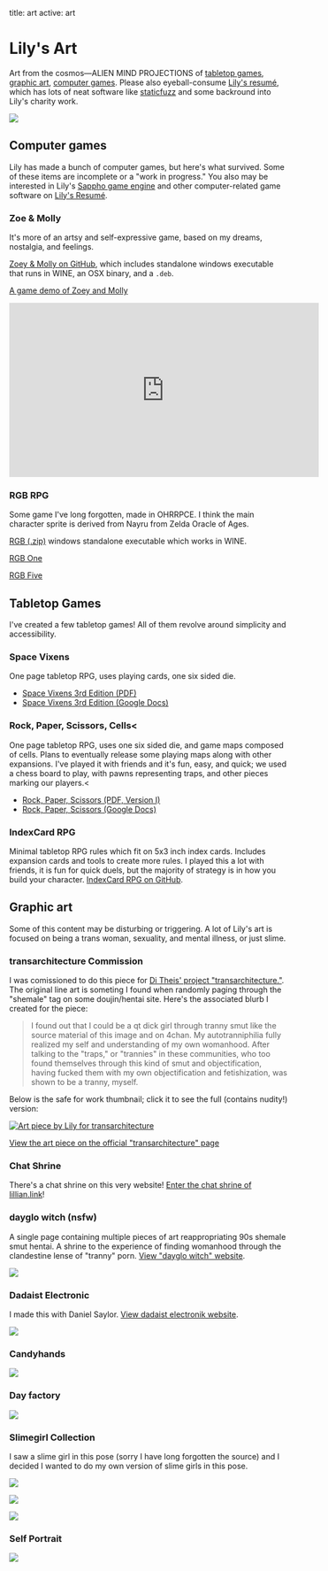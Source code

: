 title: art
active: art

# Lily's Art

Art from the cosmos&mdash;ALIEN MIND PROJECTIONS of [tabletop games](#tabletop-games), [graphic art](#graphic-art), [computer games](#computer-games). Please also eyeball-consume [Lily's resum&eacute;](http://lily.seabreeze.pro), which has lots of neat software like [staticfuzz](http://staticfuzz.com) and some backround into Lily's charity work.

<p class="titlecard"><img src="images/art/titlecard.png"></p>

## Computer games

Lily has made a bunch of computer games, but here's what survived.
Some of these items are incomplete or a "work in progress."
You also may be interested in Lily's [Sappho game engine](https://github.com/lily-seabreeze/sappho)
and other computer-related game software on [Lily's Resum&eacute;](http://lily.seabreeze.pro).

### Zoe & Molly

It's more of an artsy and self-expressive game, based on my dreams, nostalgia, and feelings.

[Zoey &amp; Molly on GitHub](https://github.com/lily-seabreeze/zoe-and-molly), which includes
standalone windows executable that runs in WINE, an OSX binary, and a `.deb`.

[A game demo of Zoey and Molly](https://github.com/lily-seabreeze/zoe-and-molly/raw/master/demo.gif)

<p class="video-container">
    <iframe width="560" height="315" src="https://www.youtube.com/embed/gQreAbWf3CA" frameborder="0" allowfullscreen></iframe>
</p>

### RGB RPG

Some game I've long forgotten, made in OHRRPCE. I think the main character sprite is derived from Nayru from Zelda Oracle of Ages.

[RGB (.zip)](downloads/rgb-zero-release.zip) windows standalone executable which works in WINE.

[RGB One](images/art/rgb/one.png)

[RGB Five](images/art/rgb/five.png)

## Tabletop Games

I've created a few tabletop games! All of them revolve around simplicity and accessibility.

### Space Vixens

One page tabletop RPG, uses playing cards, one six sided die.

  * [Space Vixens 3rd Edition (PDF)](downloads/space-vixens-3rd-edition.pdf)
  * [Space Vixens 3rd Edition (Google Docs)](https://docs.google.com/document/d/1PbAXPwNrqH2BaI4Ejy7ONoX054y_3bqynF1Dcp0kjQA/edit?usp=sharing)


### Rock, Paper, Scissors, Cells<

One page tabletop RPG, uses one six sided die, and game maps composed of cells. Plans to eventually release some playing maps along with other expansions. I've played it with friends and it's fun, easy, and quick; we used a chess board to play, with pawns representing traps, and other pieces marking our players.<

  * [Rock, Paper, Scissors (PDF, Version I)](downloads/rpsc-version-i.pdf)
  * [Rock, Paper, Scissors (Google Docs)](https://docs.google.com/document/d/1uP0iG6vlt6RpXO2zINtpAyZ_owHgw7QzQumhs4ylHOs/edit?usp=sharing)

### IndexCard RPG

Minimal tabletop RPG rules which fit on 5x3 inch index cards. Includes expansion cards and tools
to create more rules. I played this a lot with friends, it is fun for quick duels, but the majority
of strategy is in how you build your character. [IndexCard RPG on GitHub](https://github.com/lily-seabreeze/indexcard).

## Graphic art

Some of this content may be disturbing or triggering. A lot of Lily's art is focused
on being a trans woman, sexuality, and mental illness, or just slime.

### transarchitecture Commission

I was comissioned to do this piece for
[Di Theis' project "transarchitecture."](http://ditheis.com/transarchitecture).
The original line art is someting I found when randomly paging through the "shemale"
tag on some doujin/hentai site. Here's the associated blurb I created
for the piece:

<blockquote>
I found out that I could be a qt dick girl through tranny smut like the source material of this image and on 4chan. My autotranniphilia fully realized my self and understanding of my own womanhood. After talking to the "traps," or "trannies" in these communities, who too found themselves through this kind of smut and objectification, having fucked them with my own objectification and fetishization, was shown to be a tranny, myself.
</blockquote>

Below is the safe for work thumbnail; click it to see the full (contains nudity!) version:

[![Art piece by Lily for transarchitecture](/images/art/ditheis-sfw.png)](/images/art/ditheis.png)

[View the art piece on the official "transarchitecture" page](http://ditheis.com/transarchitecture/artist-lilyseabreeze/)


### Chat Shrine

There's a chat shrine on this very website! [Enter the chat shrine of lillian.link](/chat-shrine.html)!

### dayglo witch (nsfw)

<p>A single page containing multiple pieces of art reappropriating 90s shemale smut hentai. A shrine to the experience of finding womanhood through the clandestine lense of "tranny" porn. <a href="http://dayglowitch.lillian.link/">View "dayglo witch" website</a>.</p>
<p><img src="images/art/dayglo-witch.png"></p>

### Dadaist Electronic

<p>I made this with Daniel Saylor. <a href="http://dadaist-electronik.lillian.link/">View dadaist electronik website</a>.</p>
<p><img src="images/art/dadaist-electronik.png"></p>

### Candyhands

<p><img src="images/art/candyhands.png"></p>

### Day factory

<p><img src="images/art/day-factory.png"></p>

### Slimegirl Collection

I saw a slime girl in this pose (sorry I have long forgotten the
source) and I decided I wanted to do my own version of slime girls
in this pose.

<p><img src="images/art/slimegirl-collection/slimegirlfirst.png"></p>
<p><img src="images/art/slimegirl-collection/slimegirlmiddle.png"></p>
<p><img src="images/art/slimegirl-collection/slimegirlfinale.png"></p>

### Self Portrait

<p><img src="images/art/self-portrait.png"></p>
